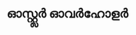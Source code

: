 ---
title: "ഓസ്റ്റ്ലർ ഓവർഹോളർ"
url: /vaalllppilllli-muvaarrrrupulll/oosrrrrl-oov-hooll/
shop: car repair
---